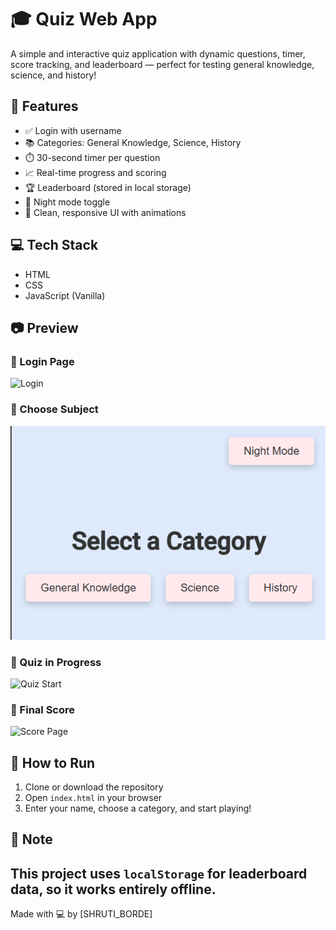 # 🎓 Quiz Web App

A simple and interactive quiz application with dynamic questions, timer, score tracking, and leaderboard — perfect for testing general knowledge, science, and history!

## 🚀 Features
- ✅ Login with username
- 📚 Categories: General Knowledge, Science, History
- ⏱️ 30-second timer per question
- 📈 Real-time progress and scoring
- 🏆 Leaderboard (stored in local storage)
- 🌙 Night mode toggle
- 🎨 Clean, responsive UI with animations

## 💻 Tech Stack
- HTML
- CSS
- JavaScript (Vanilla)

## 📷 Preview
### 🔐 Login Page
![Login](assets/login-page.png)

### 📘 Choose Subject
![Choose Subject](choose-subject.png.png)

### 🧠 Quiz in Progress
![Quiz Start](assets/quiz-start.png)

### 🏁 Final Score
![Score Page](assets/score-page.png)


## 🧠 How to Run
1. Clone or download the repository
2. Open `index.html` in your browser
3. Enter your name, choose a category, and start playing!

## 📌 Note
This project uses `localStorage` for leaderboard data, so it works entirely offline.
---
Made with 💻 by [SHRUTI_BORDE]

